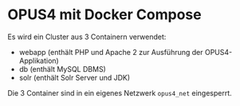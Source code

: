 # OPUS4 mit Docker Compose

Es wird ein Cluster aus 3 Containern verwendet:

* webapp (enthält PHP und Apache 2 zur Ausführung der OPUS4-Applikation)
* db (enthält MySQL DBMS)
* solr (enthält Solr Server und JDK)

Die 3 Container sind in ein eigenes Netzwerk `opus4_net` eingesperrt. 
